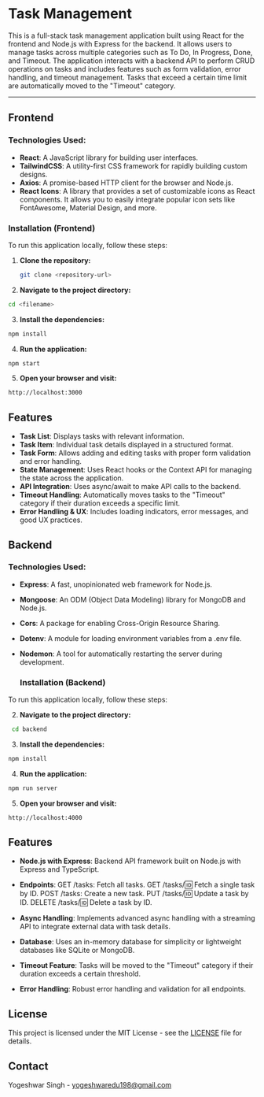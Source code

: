 # Task Management

This is a full-stack task management application built using React for the frontend and Node.js with Express for the backend. It allows users to manage tasks across multiple categories such as To Do, In Progress, Done, and Timeout. The application interacts with a backend API to perform CRUD operations on tasks and includes features such as form validation, error handling, and timeout management. Tasks that exceed a certain time limit are automatically moved to the "Timeout" category.

---

## Frontend

### Technologies Used:
- **React**: A JavaScript library for building user interfaces.
- **TailwindCSS**: A utility-first CSS framework for rapidly building custom designs.
- **Axios**: A promise-based HTTP client for the browser and Node.js.
- **React Icons**: A library that provides a set of customizable icons as React components. It allows you to easily integrate popular icon sets like FontAwesome, Material Design, and more.


### Installation (Frontend)

To run this application locally, follow these steps:

1. **Clone the repository:**
   ```bash
   git clone <repository-url>
   ```

2. **Navigate to the project directory:**
```bash
cd <filename>
```

3. **Install the dependencies:**
```bash
npm install
```
4. **Run the application:**
```bash
npm start
```
5. **Open your browser and visit:**
```bash
http://localhost:3000
```

## Features

- **Task List**: Displays tasks with relevant information.
- **Task Item**: Individual task details displayed in a structured format.
- **Task Form**: Allows adding and editing tasks with proper form validation and error handling.
- **State Management**: Uses React hooks or the Context API for managing the state across the application.
- **API Integration**: Uses async/await to make API calls to the backend.
- **Timeout Handling**: Automatically moves tasks to the "Timeout" category if their duration exceeds a specific limit.
- **Error Handling & UX**: Includes loading indicators, error messages, and good UX practices.

## Backend
### Technologies Used:

- **Express**: A fast, unopinionated web framework for Node.js.
- **Mongoose**: An ODM (Object Data Modeling) library for MongoDB and Node.js.
- **Cors**: A package for enabling Cross-Origin Resource Sharing.
- **Dotenv**: A module for loading environment variables from a .env file.
- **Nodemon**: A tool for automatically restarting the server during development.

   ### Installation (Backend)

To run this application locally, follow these steps:


2. **Navigate to the project directory:**
```bash
 cd backend
```

3. **Install the dependencies:**
```bash
npm install
```
4. **Run the application:**
```bash
npm run server
```
5. **Open your browser and visit:**
```bash
http://localhost:4000
```

## Features
- **Node.js with Express**: Backend API framework built on Node.js with Express and TypeScript.
- **Endpoints**:
GET /tasks: Fetch all tasks.
GET /tasks/:id: Fetch a single task by ID.
POST /tasks: Create a new task.
PUT /tasks/:id: Update a task by ID.
DELETE /tasks/:id: Delete a task by ID.

- **Async Handling**: Implements advanced async handling with a streaming API to integrate external data with task details.
- **Database**: Uses an in-memory database for simplicity or lightweight databases like SQLite or MongoDB.
- **Timeout Feature**: Tasks will be moved to the "Timeout" category if their duration exceeds a certain threshold.
- **Error Handling**: Robust error handling and validation for all endpoints.

## License
This project is licensed under the MIT License - see the [LICENSE](LICENSE) file for details.

## Contact
Yogeshwar Singh - yogeshwaredu198@gmail.com
